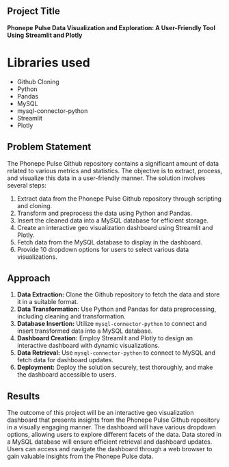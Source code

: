 ## Project Title

**Phonepe Pulse Data Visualization and Exploration: A User-Friendly Tool Using Streamlit and Plotly**

# Libraries used

- Github Cloning
- Python
- Pandas
- MySQL
- mysql-connector-python
- Streamlit
- Plotly

## Problem Statement

The Phonepe Pulse Github repository contains a significant amount of data related to various metrics and statistics. The objective is to extract, process, and visualize this data in a user-friendly manner. The solution involves several steps:

1. Extract data from the Phonepe Pulse Github repository through scripting and cloning.
2. Transform and preprocess the data using Python and Pandas.
3. Insert the cleaned data into a MySQL database for efficient storage.
4. Create an interactive geo visualization dashboard using Streamlit and Plotly.
5. Fetch data from the MySQL database to display in the dashboard.
6. Provide 10 dropdown options for users to select various data visualizations.

## Approach

1. **Data Extraction:** Clone the Github repository to fetch the data and store it in a suitable format.
2. **Data Transformation:** Use Python and Pandas for data preprocessing, including cleaning and transformation.
3. **Database Insertion:** Utilize `mysql-connector-python` to connect and insert transformed data into a MySQL database.
4. **Dashboard Creation:** Employ Streamlit and Plotly to design an interactive dashboard with dynamic visualizations.
5. **Data Retrieval:** Use `mysql-connector-python` to connect to MySQL and fetch data for dashboard updates.
6. **Deployment:** Deploy the solution securely, test thoroughly, and make the dashboard accessible to users.

## Results

The outcome of this project will be an interactive geo visualization dashboard that presents insights from the Phonepe Pulse Github repository in a visually engaging manner. The dashboard will have various dropdown options, allowing users to explore different facets of the data. Data stored in a MySQL database will ensure efficient retrieval and dashboard updates. Users can access and navigate the dashboard through a web browser to gain valuable insights from the Phonepe Pulse data.
